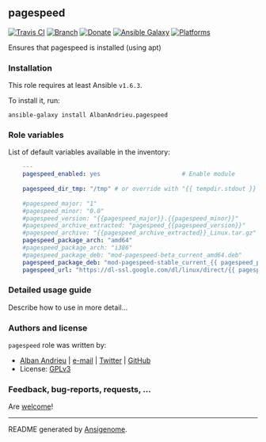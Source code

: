 ## pagespeed

[![Travis CI](http://img.shields.io/travis/AlbanAndrieu/ansible-pagespeed.svg?style=flat)](http://travis-ci.org/AlbanAndrieu/ansible-pagespeed) [![Branch](http://img.shields.io/github/tag/AlbanAndrieu/ansible-pagespeed.svg?style=flat-square)](https://github.com/AlbanAndrieu/ansible-pagespeed/tree/master) [![Donate](https://img.shields.io/gratipay/AlbanAndrieu.svg?style=flat)](https://www.gratipay.com/AlbanAndrieu)  [![Ansible Galaxy](http://img.shields.io/badge/galaxy-AlbanAndrieu.pagespeed-blue.svg?style=flat)](https://galaxy.ansible.com/list#/roles/1992) [![Platforms](http://img.shields.io/badge/platforms-ubuntu-lightgrey.svg?style=flat)](#)

Ensures that pagespeed is installed (using apt)

### Installation

This role requires at least Ansible `v1.6.3`. 

To install it, run:

    ansible-galaxy install AlbanAndrieu.pagespeed



### Role variables

List of default variables available in the inventory:

```yaml
    ---
    pagespeed_enabled: yes                       # Enable module
    
    pagespeed_dir_tmp: "/tmp" # or override with "{{ tempdir.stdout }} in order to have be sure to download the file"
    
    #pagespeed_major: "1"
    #pagespeed_minor: "0.0"
    #pagespeed_version: "{{pagespeed_major}}.{{pagespeed_minor}}"
    #pagespeed_archive_extracted: "pagespeed_{{pagespeed_version}}"
    #pagespeed_archive: "{{pagespeed_archive_extracted}}_Linux.tar.gz"
    pagespeed_package_arch: "amd64"
    #pagespeed_package_arch: "i386"
    #pagespeed_package_deb: "mod-pagespeed-beta_current_amd64.deb"
    pagespeed_package_deb: "mod-pagespeed-stable_current_{{ pagespeed_package_arch }}.deb"
    pagespeed_url: "https://dl-ssl.google.com/dl/linux/direct/{{ pagespeed_package_deb }}"
```


### Detailed usage guide

Describe how to use in more detail...


### Authors and license

`pagespeed` role was written by:
- [Alban Andrieu](fr.linkedin.com/in/nabla/) | [e-mail](mailto:alban.andrieu@free.fr) | [Twitter](https://twitter.com/AlbanAndrieu) | [GitHub](https://github.com/AlbanAndrieu)
- License: [GPLv3](https://tldrlegal.com/license/gnu-general-public-license-v3-%28gpl-3%29)

### Feedback, bug-reports, requests, ...

Are [welcome](https://github.com/AlbanAndrieu/ansible-pagespeed/issues)!

***

README generated by [Ansigenome](https://github.com/nickjj/ansigenome/).
